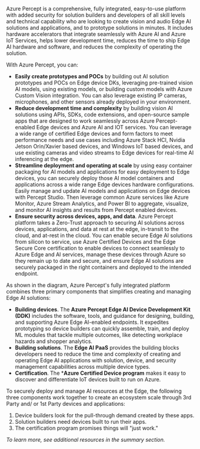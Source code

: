 Azure Percept is a comprehensive, fully integrated, easy-to-use platform with added security for solution builders and developers of all skill levels and technical capability who are looking to create vision and audio Edge AI solutions and applications, and to prototype solutions in minutes. It includes hardware accelerators that integrate seamlessly with Azure AI and Azure IoT Services, helps lower development time, reduces the time to ship Edge AI hardware and software, and reduces the complexity of operating the solution. 

With Azure Percept, you can:

- **Easily create prototypes and POCs** by building out AI solution prototypes and POCs on Edge device DKs, leveraging pre-trained vision AI models, using existing models, or building custom models with Azure Custom Vision integration. You can also leverage existing IP cameras, microphones, and other sensors already deployed in your environment.
- **Reduce development time and complexity** by building vision AI solutions using APIs, SDKs, code extensions, and open-source sample apps that are designed to work seamlessly across Azure Percept-enabled Edge devices and Azure AI and IOT services. You can leverage a wide range of certified Edge devices and form factors to meet performance needs and use cases including Azure Stack HCI, Nvidia Jetson Orin/Xavier based devices, and Windows IoT based devices, and use existing cameras and video streams to Edge devices for real-time AI inferencing at the edge.
- **Streamline deployment and operating at scale** by using easy container packaging for AI models and applications for easy deployment to Edge devices, you can securely deploy those AI model containers and applications across a wide range Edge devices hardware configurations. Easily manage and update AI models and applications on Edge devices with Percept Studio. Then leverage common Azure services like Azure Monitor, Azure Stream Analytics, and Power BI to aggregate, visualize, and monitor AI insights and results from Percept enabled devices.
- **Ensure security across devices, apps, and data**. Azure Percept platform takes a Zero-Trust approach to securing AI solutions across devices, applications, and data at rest at the edge, in-transit to the cloud, and at-rest in the cloud. You can enable secure Edge AI solutions from silicon to service, use Azure Certified Devices and the Edge Secure Core certification to enable devices to connect seamlessly to Azure Edge and AI services, manage these devices through Azure so they remain up to date and secure, and ensure Edge AI solutions are securely packaged in the right containers and deployed to the intended endpoint.

As shown in the diagram, Azure Percept's fully integrated platform combines three primary components that simplifies creating and managing Edge AI solutions:

- **Building devices**. The **Azure Percept Edge AI Device Development Kit (DDK)** includes the software, tools, and guidance for designing, building, and supporting Azure Edge AI-enabled endpoints. It expedites prototyping so device builders can quickly assemble, train, and deploy ML modules that tackle multiple outcomes, like detecting workplace hazards and shopper analytics.
- **Building solutions**. The **Edge AI PaaS** provides the building blocks developers need to reduce the time and complexity of creating and operating Edge AI applications with solution, device, and security management capabilities across multiple device types.
- **Certification**. The ***Azure Certified Device program** makes it easy to discover and differentiate IoT devices built to run on Azure.

To securely deploy and manage AI resources at the Edge, the following three components work together to create an ecosystem scale through 3rd Party and/ or 1st Party devices and applications:

1. Device builders look for the pull-through demand created by these apps.
1. Solution builders need devices built to run their apps.
1. The certification program promises things will "just work."

*To learn more, see additional resources in the summary section.*
